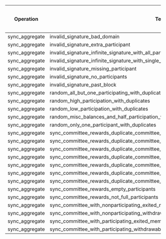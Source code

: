 | Operation | Test Case | Read Pre-State SSZ | Deserialize Pre-State SSZ | Read Operation Input | Process | Merkleize | Commit | Total Cycles | Execution Time |
|-----------|-----------|--------------------|---------------------------|----------------------|---------|-----------|--------|--------------|----------------|
sync_aggregate | invalid_signature_bad_domain | 264371 | 18697243 | 15744 | 3347403300 | 237566961 | 1015 | 3603952828 | 82.775264625s |
sync_aggregate | invalid_signature_extra_participant | 264371 | 18697243 | 15744 | 3347403300 | 237566961 | 1015 | 3603952828 | 81.631695875s |
sync_aggregate | invalid_signature_infinite_signature_with_all_participants | 264371 | 18697243 | 15744 | 3346012252 | 237566961 | 1015 | 3602561780 | 80.967000583s |
sync_aggregate | invalid_signature_infinite_signature_with_single_participant | 264371 | 18697243 | 15744 | 231053423 | 237566958 | 1012 | 487602939 | 11.468912875s |
sync_aggregate | invalid_signature_missing_participant | 264371 | 18697243 | 15744 | 3335211685 | 237566961 | 1015 | 3591761213 | 80.1084955s |
sync_aggregate | invalid_signature_no_participants | 264371 | 18697243 | 15744 | 143888510 | 237566958 | 1012 | 400438026 | 9.574326s |
sync_aggregate | invalid_signature_past_block | 264351 | 18698295 | 15744 | 3347403528 | 237588186 | 1015 | 3603975313 | 83.39035075s |
sync_aggregate | random_all_but_one_participating_with_duplicates | 264371 | 18697243 | 15744 | 3347404996 | 237566961 | 1015 | 3603954524 | 82.575283042s |
sync_aggregate | random_high_participation_with_duplicates | 264371 | 18697243 | 15744 | 3152339237 | 237566961 | 1015 | 3408888765 | 78.052974375s |
sync_aggregate | random_low_participation_with_duplicates | 264371 | 18697243 | 15744 | 1652770319 | 237566961 | 1015 | 1909319847 | 43.591386042s |
sync_aggregate | random_misc_balances_and_half_participation_with_duplicates | 264371 | 18697243 | 15744 | 3249872131 | 237566961 | 1015 | 3506421659 | 88.847831459s |
sync_aggregate | random_only_one_participant_with_duplicates | 264371 | 18697243 | 15744 | 238541988 | 237566958 | 1012 | 495091504 | 11.644364208s |
sync_aggregate | sync_committee_rewards_duplicate_committee_full_participation | 264371 | 18697243 | 15744 | 3347404996 | 237566961 | 1015 | 3603954524 | 82.439476708s |
sync_aggregate | sync_committee_rewards_duplicate_committee_half_participation | 264371 | 18697243 | 15744 | 1786878035 | 237566961 | 1015 | 2043427563 | 46.919762125s |
sync_aggregate | sync_committee_rewards_duplicate_committee_max_effective_balance_only_participate_first_one | 264371 | 18697243 | 15744 | 232446193 | 237566958 | 1012 | 488995709 | 11.705250458s |
sync_aggregate | sync_committee_rewards_duplicate_committee_max_effective_balance_only_participate_second_one | 264371 | 18697243 | 15744 | 232446193 | 237566958 | 1012 | 488995709 | 11.440873416s |
sync_aggregate | sync_committee_rewards_duplicate_committee_no_participation | 264371 | 18697243 | 15744 | 2089513 | 237566908 | 1012 | 258638929 | 6.469312333s |
sync_aggregate | sync_committee_rewards_duplicate_committee_zero_balance_only_participate_first_one | 264371 | 18697243 | 15744 | 232446167 | 237566958 | 1012 | 488995683 | 11.598420916s |
sync_aggregate | sync_committee_rewards_duplicate_committee_zero_balance_only_participate_second_one | 264371 | 18697243 | 15744 | 232446167 | 237566958 | 1012 | 488995683 | 11.559565s |
sync_aggregate | sync_committee_rewards_empty_participants | 264371 | 18697243 | 15744 | 2089513 | 237566908 | 1012 | 258638929 | 6.530994459s |
sync_aggregate | sync_committee_rewards_not_full_participants | 264371 | 18697243 | 15744 | 1829549558 | 237566961 | 1015 | 2086099086 | 46.942670458s |
sync_aggregate | sync_committee_with_nonparticipating_exited_member | 264356 | 18698821 | 15744 | 3335213741 | 237597739 | 1015 | 3591795610 | 80.805634459s |
sync_aggregate | sync_committee_with_nonparticipating_withdrawable_member | 264356 | 18698821 | 15744 | 3335213741 | 237597739 | 1015 | 3591795610 | 81.310970875s |
sync_aggregate | sync_committee_with_participating_exited_member | 264356 | 18698821 | 15744 | 3347405325 | 237597739 | 1015 | 3603987194 | 81.5971275s |
sync_aggregate | sync_committee_with_participating_withdrawable_member | 264356 | 18698821 | 15744 | 3347405325 | 237597739 | 1015 | 3603987194 | 80.580136125s |
